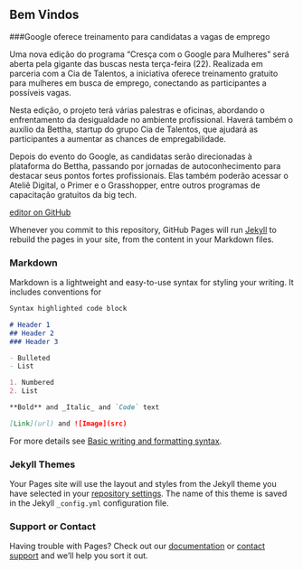 ## Bem Vindos 

###Google oferece treinamento para candidatas a vagas de emprego



Uma nova edição do programa “Cresça com o Google para Mulheres” será aberta pela gigante das buscas nesta terça-feira (22). Realizada em parceria com a Cia de Talentos, a iniciativa oferece treinamento gratuito para mulheres em busca de emprego, conectando as participantes a possíveis vagas.

Nesta edição, o projeto terá várias palestras e oficinas, abordando o enfrentamento da desigualdade no ambiente profissional. Haverá também o auxílio da Bettha, startup do grupo Cia de Talentos, que ajudará as participantes a aumentar as chances de empregabilidade.

Depois do evento do Google, as candidatas serão direcionadas à plataforma do Bettha, passando por jornadas de autoconhecimento para destacar seus pontos fortes profissionais. Elas também poderão acessar o Ateliê Digital, o Primer e o Grasshopper, entre outros programas de capacitação gratuitos da big tech.







[editor on GitHub](https://github.com/vagas-SC/Emprego/edit/main/README.md) 

Whenever you commit to this repository, GitHub Pages will run [Jekyll](https://jekyllrb.com/) to rebuild the pages in your site, from the content in your Markdown files.

### Markdown

Markdown is a lightweight and easy-to-use syntax for styling your writing. It includes conventions for

```markdown
Syntax highlighted code block

# Header 1
## Header 2
### Header 3

- Bulleted
- List

1. Numbered
2. List

**Bold** and _Italic_ and `Code` text

[Link](url) and ![Image](src)
```

For more details see [Basic writing and formatting syntax](https://docs.github.com/en/github/writing-on-github/getting-started-with-writing-and-formatting-on-github/basic-writing-and-formatting-syntax).

### Jekyll Themes

Your Pages site will use the layout and styles from the Jekyll theme you have selected in your [repository settings](https://github.com/vagas-SC/Emprego/settings/pages). The name of this theme is saved in the Jekyll `_config.yml` configuration file.

### Support or Contact

Having trouble with Pages? Check out our [documentation](https://docs.github.com/categories/github-pages-basics/) or [contact support](https://support.github.com/contact) and we’ll help you sort it out.
